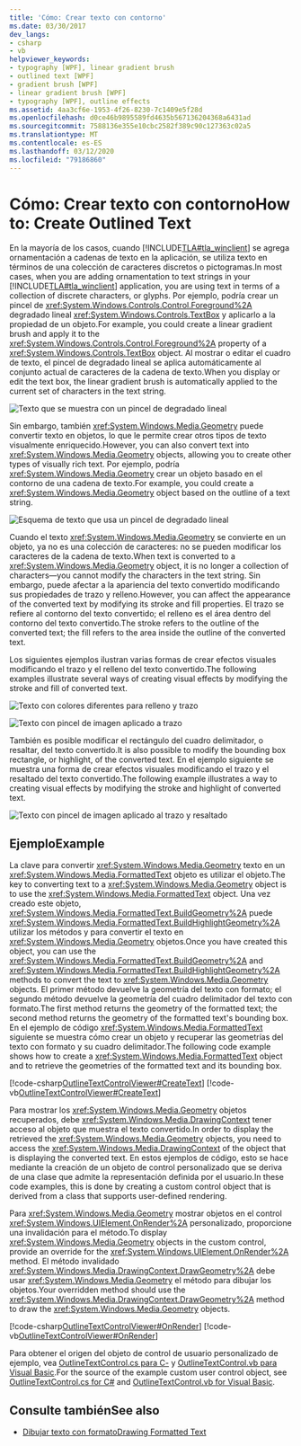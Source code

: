 ```yaml
---
title: 'Cómo: Crear texto con contorno'
ms.date: 03/30/2017
dev_langs:
- csharp
- vb
helpviewer_keywords:
- typography [WPF], linear gradient brush
- outlined text [WPF]
- gradient brush [WPF]
- linear gradient brush [WPF]
- typography [WPF], outline effects
ms.assetid: 4aa3cf6e-1953-4f26-8230-7c1409e5f28d
ms.openlocfilehash: d0ce46b9895589fd4635b567136204368a6431ad
ms.sourcegitcommit: 7588136e355e10cbc2582f389c90c127363c02a5
ms.translationtype: MT
ms.contentlocale: es-ES
ms.lasthandoff: 03/12/2020
ms.locfileid: "79186860"
---
```

# <a name="how-to-create-outlined-text"></a><span data-ttu-id="d1b96-102">Cómo: Crear texto con contorno</span><span class="sxs-lookup"><span data-stu-id="d1b96-102">How to: Create Outlined Text</span></span>
<span data-ttu-id="d1b96-103">En la mayoría de los casos, cuando [!INCLUDE[TLA#tla_winclient](../../../../includes/tlasharptla-winclient-md.md)] se agrega ornamentación a cadenas de texto en la aplicación, se utiliza texto en términos de una colección de caracteres discretos o pictogramas.</span><span class="sxs-lookup"><span data-stu-id="d1b96-103">In most cases, when you are adding ornamentation to text strings in your [!INCLUDE[TLA#tla_winclient](../../../../includes/tlasharptla-winclient-md.md)] application, you are using text in terms of a collection of discrete characters, or glyphs.</span></span> <span data-ttu-id="d1b96-104">Por ejemplo, podría crear un pincel de <xref:System.Windows.Controls.Control.Foreground%2A> degradado lineal <xref:System.Windows.Controls.TextBox> y aplicarlo a la propiedad de un objeto.</span><span class="sxs-lookup"><span data-stu-id="d1b96-104">For example, you could create a linear gradient brush and apply it to the <xref:System.Windows.Controls.Control.Foreground%2A> property of a <xref:System.Windows.Controls.TextBox> object.</span></span> <span data-ttu-id="d1b96-105">Al mostrar o editar el cuadro de texto, el pincel de degradado lineal se aplica automáticamente al conjunto actual de caracteres de la cadena de texto.</span><span class="sxs-lookup"><span data-stu-id="d1b96-105">When you display or edit the text box, the linear gradient brush is automatically applied to the current set of characters in the text string.</span></span>  
  
 ![Texto que se muestra con un pincel de degradado lineal](./media/how-to-create-outlined-text/text-linear-gradient.jpg)
  
 <span data-ttu-id="d1b96-107">Sin embargo, también <xref:System.Windows.Media.Geometry> puede convertir texto en objetos, lo que le permite crear otros tipos de texto visualmente enriquecido.</span><span class="sxs-lookup"><span data-stu-id="d1b96-107">However, you can also convert text into <xref:System.Windows.Media.Geometry> objects, allowing you to create other types of visually rich text.</span></span> <span data-ttu-id="d1b96-108">Por ejemplo, podría <xref:System.Windows.Media.Geometry> crear un objeto basado en el contorno de una cadena de texto.</span><span class="sxs-lookup"><span data-stu-id="d1b96-108">For example, you could create a <xref:System.Windows.Media.Geometry> object based on the outline of a text string.</span></span>  
  
 ![Esquema de texto que usa un pincel de degradado lineal](./media/how-to-create-outlined-text/text-outline-linear-gradient.jpg)  
  
 <span data-ttu-id="d1b96-110">Cuando el texto <xref:System.Windows.Media.Geometry> se convierte en un objeto, ya no es una colección de caracteres: no se pueden modificar los caracteres de la cadena de texto.</span><span class="sxs-lookup"><span data-stu-id="d1b96-110">When text is converted to a <xref:System.Windows.Media.Geometry> object, it is no longer a collection of characters—you cannot modify the characters in the text string.</span></span> <span data-ttu-id="d1b96-111">Sin embargo, puede afectar a la apariencia del texto convertido modificando sus propiedades de trazo y relleno.</span><span class="sxs-lookup"><span data-stu-id="d1b96-111">However, you can affect the appearance of the converted text by modifying its stroke and fill properties.</span></span> <span data-ttu-id="d1b96-112">El trazo se refiere al contorno del texto convertido; el relleno es el área dentro del contorno del texto convertido.</span><span class="sxs-lookup"><span data-stu-id="d1b96-112">The stroke refers to the outline of the converted text; the fill refers to the area inside the outline of the converted text.</span></span>  
  
 <span data-ttu-id="d1b96-113">Los siguientes ejemplos ilustran varias formas de crear efectos visuales modificando el trazo y el relleno del texto convertido.</span><span class="sxs-lookup"><span data-stu-id="d1b96-113">The following examples illustrate several ways of creating visual effects by modifying the stroke and fill of converted text.</span></span>  
  
 ![Texto con colores diferentes para relleno y trazo](./media/how-to-create-outlined-text/fill-stroke-text-effect.jpg)  
  
 ![Texto con pincel de imagen aplicado a trazo](./media/how-to-create-outlined-text/image-brush-application.jpg)
  
 <span data-ttu-id="d1b96-116">También es posible modificar el rectángulo del cuadro delimitador, o resaltar, del texto convertido.</span><span class="sxs-lookup"><span data-stu-id="d1b96-116">It is also possible to modify the bounding box rectangle, or highlight, of the converted text.</span></span> <span data-ttu-id="d1b96-117">En el ejemplo siguiente se muestra una forma de crear efectos visuales modificando el trazo y el resaltado del texto convertido.</span><span class="sxs-lookup"><span data-stu-id="d1b96-117">The following example illustrates a way to creating visual effects by modifying the stroke and highlight of converted text.</span></span>  
  
 ![Texto con pincel de imagen aplicado al trazo y resaltado](./media/how-to-create-outlined-text/image-brush-text-application.jpg)

## <a name="example"></a><span data-ttu-id="d1b96-119">Ejemplo</span><span class="sxs-lookup"><span data-stu-id="d1b96-119">Example</span></span>  
 <span data-ttu-id="d1b96-120">La clave para convertir <xref:System.Windows.Media.Geometry> texto en un <xref:System.Windows.Media.FormattedText> objeto es utilizar el objeto.</span><span class="sxs-lookup"><span data-stu-id="d1b96-120">The key to converting text to a <xref:System.Windows.Media.Geometry> object is to use the <xref:System.Windows.Media.FormattedText> object.</span></span> <span data-ttu-id="d1b96-121">Una vez creado este objeto, <xref:System.Windows.Media.FormattedText.BuildGeometry%2A> puede <xref:System.Windows.Media.FormattedText.BuildHighlightGeometry%2A> utilizar los métodos y para convertir el texto en <xref:System.Windows.Media.Geometry> objetos.</span><span class="sxs-lookup"><span data-stu-id="d1b96-121">Once you have created this object, you can use the <xref:System.Windows.Media.FormattedText.BuildGeometry%2A> and <xref:System.Windows.Media.FormattedText.BuildHighlightGeometry%2A> methods to convert the text to <xref:System.Windows.Media.Geometry> objects.</span></span> <span data-ttu-id="d1b96-122">El primer método devuelve la geometría del texto con formato; el segundo método devuelve la geometría del cuadro delimitador del texto con formato.</span><span class="sxs-lookup"><span data-stu-id="d1b96-122">The first method returns the geometry of the formatted text; the second method returns the geometry of the formatted text's bounding box.</span></span> <span data-ttu-id="d1b96-123">En el ejemplo de código <xref:System.Windows.Media.FormattedText> siguiente se muestra cómo crear un objeto y recuperar las geometrías del texto con formato y su cuadro delimitador.</span><span class="sxs-lookup"><span data-stu-id="d1b96-123">The following code example shows how to create a <xref:System.Windows.Media.FormattedText> object and to retrieve the geometries of the formatted text and its bounding box.</span></span>  
  
 [!code-csharp[OutlineTextControlViewer#CreateText](~/samples/snippets/csharp/VS_Snippets_Wpf/OutlineTextControlViewer/CSharp/OutlineTextControl.cs#createtext)]
 [!code-vb[OutlineTextControlViewer#CreateText](~/samples/snippets/visualbasic/VS_Snippets_Wpf/OutlineTextControlViewer/visualbasic/outlinetextcontrol.vb#createtext)]  
  
 <span data-ttu-id="d1b96-124">Para mostrar los <xref:System.Windows.Media.Geometry> objetos recuperados, debe <xref:System.Windows.Media.DrawingContext> tener acceso al objeto que muestra el texto convertido.</span><span class="sxs-lookup"><span data-stu-id="d1b96-124">In order to display the retrieved the <xref:System.Windows.Media.Geometry> objects, you need to access the <xref:System.Windows.Media.DrawingContext> of the object that is displaying the converted text.</span></span> <span data-ttu-id="d1b96-125">En estos ejemplos de código, esto se hace mediante la creación de un objeto de control personalizado que se deriva de una clase que admite la representación definida por el usuario.</span><span class="sxs-lookup"><span data-stu-id="d1b96-125">In these code examples, this is done by creating a custom control object that is derived from a class that supports user-defined rendering.</span></span>  
  
 <span data-ttu-id="d1b96-126">Para <xref:System.Windows.Media.Geometry> mostrar objetos en el control <xref:System.Windows.UIElement.OnRender%2A> personalizado, proporcione una invalidación para el método.</span><span class="sxs-lookup"><span data-stu-id="d1b96-126">To display <xref:System.Windows.Media.Geometry> objects in the custom control, provide an override for the <xref:System.Windows.UIElement.OnRender%2A> method.</span></span> <span data-ttu-id="d1b96-127">El método invalidado <xref:System.Windows.Media.DrawingContext.DrawGeometry%2A> debe usar <xref:System.Windows.Media.Geometry> el método para dibujar los objetos.</span><span class="sxs-lookup"><span data-stu-id="d1b96-127">Your overridden method should use the <xref:System.Windows.Media.DrawingContext.DrawGeometry%2A> method to draw the <xref:System.Windows.Media.Geometry> objects.</span></span>  
  
 [!code-csharp[OutlineTextControlViewer#OnRender](~/samples/snippets/csharp/VS_Snippets_Wpf/OutlineTextControlViewer/CSharp/OutlineTextControl.cs#onrender)]
 [!code-vb[OutlineTextControlViewer#OnRender](~/samples/snippets/visualbasic/VS_Snippets_Wpf/OutlineTextControlViewer/visualbasic/outlinetextcontrol.vb#onrender)]  
  
  <span data-ttu-id="d1b96-128">Para obtener el origen del objeto de control de usuario personalizado de ejemplo, vea [OutlineTextControl.cs para C-](https://github.com/dotnet/samples/blob/master/snippets/csharp/VS_Snippets_Wpf/OutlineTextControlViewer/CSharp/OutlineTextControl.cs) y [OutlineTextControl.vb para Visual Basic](https://github.com/dotnet/samples/blob/master/snippets/visualbasic/VS_Snippets_Wpf/OutlineTextControlViewer/visualbasic/outlinetextcontrol.vb).</span><span class="sxs-lookup"><span data-stu-id="d1b96-128">For the source of the example custom user control object, see [OutlineTextControl.cs for C#](https://github.com/dotnet/samples/blob/master/snippets/csharp/VS_Snippets_Wpf/OutlineTextControlViewer/CSharp/OutlineTextControl.cs) and [OutlineTextControl.vb for Visual Basic](https://github.com/dotnet/samples/blob/master/snippets/visualbasic/VS_Snippets_Wpf/OutlineTextControlViewer/visualbasic/outlinetextcontrol.vb).</span></span>
  
## <a name="see-also"></a><span data-ttu-id="d1b96-129">Consulte también</span><span class="sxs-lookup"><span data-stu-id="d1b96-129">See also</span></span>

- [<span data-ttu-id="d1b96-130">Dibujar texto con formato</span><span class="sxs-lookup"><span data-stu-id="d1b96-130">Drawing Formatted Text</span></span>](drawing-formatted-text.md)
